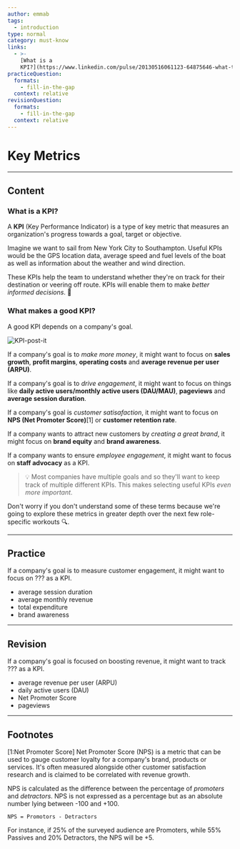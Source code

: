 ```yaml
---
author: emmab
tags:
  - introduction
type: normal
category: must-know
links:
  - >-
    [What is a
    KPI?](https://www.linkedin.com/pulse/20130516061123-64875646-what-the-hell-is-a-kpi/){website}
practiceQuestion:
  formats:
    - fill-in-the-gap
  context: relative
revisionQuestion:
  formats:
    - fill-in-the-gap
  context: relative
---
```


# Key Metrics


---

## Content

### What is a KPI?

A **KPI** (Key Performance Indicator) is a type of key metric that measures an organization's progress towards a goal, target or objective. 

Imagine we want to sail from New York City to Southampton. Useful KPIs would be the GPS location data, average speed and fuel levels of the boat as well as information about the weather and wind direction. 

These KPIs help the team to understand whether they're on track for their destination or veering off route. KPIs will enable them to make *better informed decisions*. 🧭

### What makes a good KPI?

A good KPI depends on a company's goal. 

![KPI-post-it](https://img.enkipro.com/db688ea6aa03f78dc7f5bc867d73cb99.png)

If a company's goal is to *make more money*, it might want to focus on **sales growth**, **profit margins**, **operating costs** and **average revenue per user (ARPU)**.

If a company's goal is to *drive engagement*, it might want to focus on things like **daily active users/monthly active users (DAU/MAU)**, **pageviews** and **average session duration**.

If a company's goal is *customer satisafaction*, it might want to focus on **NPS (Net Promoter Score)**[1] or **customer retention rate**.

If a company wants to attract new customers by *creating a great brand*, it might focus on **brand equity** and **brand awareness**.

If a company wants to ensure *employee engagement*, it might want to focus on **staff advocacy** as a KPI.

> 💡 Most companies have multiple goals and so they'll want to keep track of multiple different KPIs. This makes selecting useful KPIs *even more important*.

Don't worry if you don't understand some of these terms because we're going to explore these metrics in greater depth over the next few role-specific workouts 🔍.


---

## Practice

If a company's goal is to measure customer engagement, it might want to focus on ??? as a KPI.

- average session duration
- average monthly revenue
- total expenditure
- brand awareness


---

## Revision

If a company's goal is focused on boosting revenue, it might want to track ??? as a KPI.

- average revenue per user (ARPU)
- daily active users (DAU)
- Net Promoter Score
- pageviews


---

## Footnotes

[1:Net Promoter Score]
Net Promoter Score (NPS) is a metric that can be used to gauge customer loyalty for a company's brand, products or services. It's often measured alongside other customer satisfaction research and is claimed to be correlated with revenue growth. 

NPS is calculated as the difference between the percentage of *promoters* and *detractors*. NPS is not expressed as a percentage but as an absolute number lying between -100 and +100.

`NPS = Promotors - Detractors`

For instance, if 25% of the surveyed audience are Promoters, while 55% Passives and 20% Detractors, the NPS will be +5.
